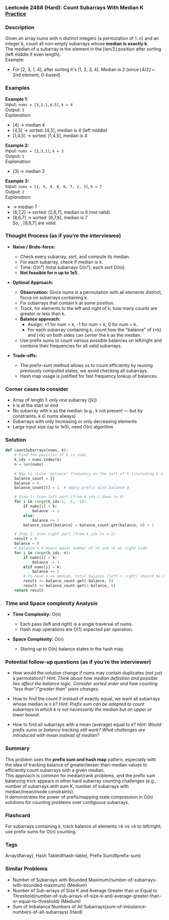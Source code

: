### Leetcode 2488 (Hard): Count Subarrays With Median K [Practice](https://leetcode.com/problems/count-subarrays-with-median-k)

### Description  
Given an array nums with n distinct integers (a permutation of 1..n) and an integer k, count all non-empty subarrays whose **median is exactly k**.  
The median of a subarray is the element in the ⌊len/2⌋ position after sorting (left middle if even length).  
Example:  
- For [2, 3, 1, 4], after sorting it's [1, 2, 3, 4]. Median is 2 (since ⌊4/2⌋ = 2nd element, 0-based).

### Examples  

**Example 1:**  
Input: `nums = [3,2,1,4,5]`, `k = 4`  
Output: `3`  
*Explanation:*
- [4] → median 4
- [4,5] → sorted: [4,5], median is 4 (left middle)
- [1,4,5] → sorted: [1,4,5], median is 4

**Example 2:**  
Input: `nums = [2,3,1]`, `k = 3`  
Output: `1`  
*Explanation:*
- [3] → median 3

**Example 3:**  
Input: `nums = [1, 5, 4, 8, 6, 7, 2, 3]`, `k = 7`  
Output: `2`  
*Explanation*:  
-  → median 7  
- [6,7,2] → sorted: [2,6,7], median is 6 (not valid)  
- [8,6,7] → sorted: [6,7,8], median is 7  
So, , [8,6,7] are valid.

### Thought Process (as if you’re the interviewee)  
- **Naive / Brute-force:**
  - Check every subarray, sort, and compute its median.
  - For each subarray, check if median is k.
  - Time: O(n³) (total subarrays O(n²), each sort O(n)).
  - **Not feasible for n up to 1e5.**

- **Optimal Approach:**
  - **Observation:** Since nums is a permutation with all elements distinct, focus on subarrays containing k.
  - Fix subarrays that contain k at some position.
  - Track, for elements to the left and right of k, how many counts are greater or less than k.
  - **Balance approach:** 
    - Assign: +1 for num > k, -1 for num < k, 0 for num = k.
    - For each subarray containing k, count how the "balance" of (>k) and (<k) on both sides can center the k as the median.
  - Use prefix sums to count various possible balances on left/right and combine their frequencies for all valid subarrays.

- **Trade-offs:**  
  - The prefix-sum method allows us to count efficiently by reusing previously computed states; we avoid checking all subarrays.
  - Hash map usage is justified for fast frequency lookup of balances.

### Corner cases to consider  
- Array of length 1: only one subarray ([k])  
- k is at the start or end  
- No subarray with k as the median (e.g., k not present — but by constraints, k ∈ nums always)  
- Subarrays with only increasing or only decreasing elements  
- Large input size (up to 1e5), need O(n) algorithm

### Solution

```python
def countSubarrays(nums, k):
    # Find the position of k in nums
    k_idx = nums.index(k)
    n = len(nums)
    
    # Map to store 'balance' frequency on the left of k (including k itself)
    balance_count = {}
    balance = 0
    balance_count[0] = 1  # empty prefix with balance 0

    # Step 1: Scan left part (from k_idx-1 down to 0)
    for i in range(k_idx-1, -1, -1):
        if nums[i] < k:
            balance -= 1
        else:
            balance += 1
        balance_count[balance] = balance_count.get(balance, 0) + 1

    # Step 2: Scan right part (from k_idx to n-1)
    result = 0
    balance = 0
    # balance = 0 means equal number of >k and <k on right side
    for i in range(k_idx, n):
        if nums[i] < k:
            balance -= 1
        elif nums[i] > k:
            balance += 1
        # To have k as median, total balance (left + right) should be 0 or 1
        result += balance_count.get(-balance, 0)
        result += balance_count.get(1-balance, 0)
    return result
```

### Time and Space complexity Analysis  

- **Time Complexity:** O(n)  
  - Each pass (left and right) is a single traversal of nums.
  - Hash map operations are O(1) expected per operation.

- **Space Complexity:** O(n)  
  - Storing up to O(n) balance states in the hash map.

### Potential follow-up questions (as if you’re the interviewer)  

- How would the solution change if nums may contain duplicates (not just a permutation)?
  *Hint: Think about how median definition and possible ties affect the balance logic. Consider sorted order and how counting "less than"/"greater than" pairs changes.*

- How to find the count if instead of exactly equal, we want all subarrays whose median is ≤ k?
  *Hint: Prefix sum can be adapted to count subarrays in which k is not necessarily the median but an upper or lower bound.*

- How to find all subarrays with a mean (average) equal to k?
  *Hint: Would prefix sums or balance tracking still work? What challenges are introduced with mean instead of median?*

### Summary
This problem uses the **prefix sum and hash map** pattern, especially with the idea of tracking balance of greater/lesser-than-median values to efficiently count subarrays with a given median.  
This approach is common for median/rank problems, and the prefix sum balancing trick appears in other hard subarray counting challenges (e.g., number of subarrays with sum K, number of subarrays with median/mean/mode constraints).  
It demonstrates the power of prefix/mapping state compression in O(n) solutions for counting problems over contiguous subarrays.


### Flashcard
For subarrays containing k, track balance of elements >k vs <k to left/right; use prefix sums for O(n) counting.

### Tags
Array(#array), Hash Table(#hash-table), Prefix Sum(#prefix-sum)

### Similar Problems
- Number of Subarrays with Bounded Maximum(number-of-subarrays-with-bounded-maximum) (Medium)
- Number of Sub-arrays of Size K and Average Greater than or Equal to Threshold(number-of-sub-arrays-of-size-k-and-average-greater-than-or-equal-to-threshold) (Medium)
- Sum of Imbalance Numbers of All Subarrays(sum-of-imbalance-numbers-of-all-subarrays) (Hard)